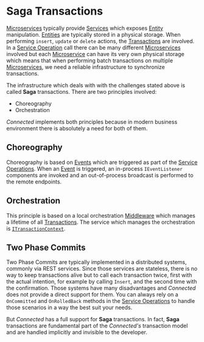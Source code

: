 # Saga Transactions

[Microservices](../../Microservices/README.md) typically provide [Services](../Services/README.md) which exposes [Entity](../Entities/README.md) manipulation. [Entities](../Entities/README.md) are typically stored in a physical storage. When performing ```insert```, ```update``` or ```delete``` actions, the [Transactions](Transactions.md) are involved. In a [Service Operation](../Services/Operations.md) call there can be many different [Microservices](../../Microservices/README.md) involved but each [Microservice](../../Microservices/README.md) can have its very own physical storage which means that when performing batch transactions on multiple [Microservices](../../Microservices/README.md), we need a reliable infrastructure to synchronize transactions. 

The infrastructure which deals with with the challenges stated above is called **Saga** transactions. There are two principles involved:

- Choreography
- Orchestration

*Connected* implements both principles because in modern business environment there is absolutely a need for both of them.

## Choreography

Choreography is based on [Events](../Notifications/Events.md) which are triggered as part of the [Service Operations](../Services/Operations.md). When an [Event](../Notifications/Events.md) is triggered, an in-process ```IEventListener``` components are invoked and an out-of-process broadcast is performed to the remote endpoints.

## Orchestration

This principle is based on a local orchestration [Middleware](../Middleware.md) which manages a lifetime of all [Transactions](Transactions.md). The service which manages the orchestration is [```ITransactionContext```](Transactions.md#itransactioncontext).

## Two Phase Commits

Two Phase Commits are typically implemented in a distributed systems, commonly via REST services. Since those services are stateless, there is no way to keep transactions alive but to call each transaction twice, first with the actual intention, for example by calling ```Insert```, and the second time with the confirmation. Those systems have many disadvantages and *Connected* does not provide a direct support for them. You can always rely on a ```OnCommitted``` and ```OnRolledBack``` methods in the [Service Operations](../Services/Operations.md) to handle those scenarios in a way the best suit your needs.

But *Connected* has a full support for  **Saga** transactions. In fact, **Saga** transactions are fundamental part of the *Connected's* transaction model and are handled implicitly and invisible to the developer.